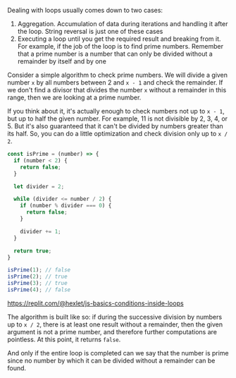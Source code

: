 
Dealing with loops usually comes down to two cases:

1. Aggregation. Accumulation of data during iterations and handling it after the loop. String reversal is just one of these cases
2. Executing a loop until you get the required result and breaking from it. For example, if the job of the loop is to find prime numbers. Remember that a prime number is a number that can only be divided without a remainder by itself and by one

Consider a simple algorithm to check prime numbers. We will divide a given number `x` by all numbers between 2 and `x - 1` and check the remainder. If we don't find a divisor that divides the number `x` without a remainder in this range, then we are looking at a prime number.

If you think about it, it's actually enough to check numbers not up to `x - 1`, but up to half the given number. For example, 11 is not divisible by 2, 3, 4, or 5. But it's also guaranteed that it can't be divided by numbers greater than its half. So, you can do a little optimization and check division only up to `x / 2`.

```javascript
const isPrime = (number) => {
  if (number < 2) {
    return false;
  }

  let divider = 2;

  while (divider <= number / 2) {
    if (number % divider === 0) {
      return false;
    }

    divider += 1;
  }

  return true;
}

isPrime(1); // false
isPrime(2); // true
isPrime(3); // true
isPrime(4); // false
```

https://replit.com/@hexlet/js-basics-conditions-inside-loops

The algorithm is built like so: if during the successive division by numbers up to `x / 2`, there is at least one result without a remainder, then the given argument is not a prime number, and therefore further computations are pointless. At this point, it returns `false`.

And only if the entire loop is completed can we say that the number is prime since no number by which it can be divided without a remainder can be found.
